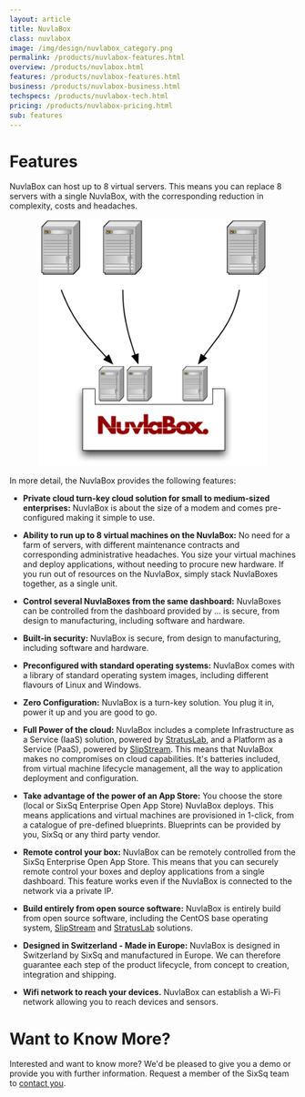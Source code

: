 ```yaml
---
layout: article
title: NuvlaBox
class: nuvlabox
image: /img/design/nuvlabox_category.png
permalink: /products/nuvlabox-features.html
overview: /products/nuvlabox.html
features: /products/nuvlabox-features.html
business: /products/nuvlabox-business.html
techspecs: /products/nuvlabox-tech.html
pricing: /products/nuvlabox-pricing.html
sub: features
---
```


Features
==============

NuvlaBox can host up to 8 virtual servers.  This means you can replace 8 servers with a single NuvlaBox, with the corresponding reduction in complexity, costs and headaches. 

<p align="center">
<img src="/img/content/nuvlabox/nuvlabox-4-in-1.png" alt="NuvlaBox 4 in 1" width="400" />
</p>

In more detail, the NuvlaBox provides the following features: 

* **Private cloud turn-key cloud solution for small to medium-sized enterprises:** NuvlaBox is about the size of a modem and comes pre-configured making it simple to use.

* **Ability to run up to 8 virtual machines on the NuvlaBox:** No need for a farm of servers, with different maintenance contracts and corresponding administrative headaches. You size your virtual machines and deploy applications, without needing to procure new hardware. If you run out of resources on the NuvlaBox, simply stack NuvlaBoxes together, as a single unit.

* **Control several NuvlaBoxes from the same dashboard:** NuvlaBoxes can be controlled from the dashboard provided by ... is secure, from design to manufacturing, including software and hardware.

* **Built-in security:** NuvlaBox is secure, from design to manufacturing, including software and hardware.

* **Preconfigured with standard operating systems:** NuvlaBox comes with a library of standard operating system images, including different flavours of Linux and Windows.

* **Zero Configuration:** NuvlaBox is a turn-key solution. You plug it in, power it up and you are good to go.

* **Full Power of the cloud:** NuvlaBox includes a complete Infrastructure as a Service (IaaS) solution, powered by  [StratusLab](/products/stratuslab.html), and a Platform as a Service (PaaS), powered by [SlipStream](/products/slipstream.html). This means that NuvlaBox makes no compromises on cloud capabilities. It's batteries included, from virtual machine lifecycle management, all the way to application deployment and configuration.

* **Take advantage of the power of an App Store:** You choose the store (local or SixSq Enterprise Open App Store) NuvlaBox deploys. This means applications and virtual machines are provisioned in 1-click, from a catalogue of pre-defined blueprints. Blueprints can be provided by you, SixSq or any third party vendor.

* **Remote control your box:** NuvlaBox can be remotely controlled from the SixSq Enterprise Open App Store.  This means that you can securely remote control your boxes and deploy applications from a single dashboard. This feature works even if the NuvlaBox is connected to the network via a private IP.

* **Build entirely from open source software:** NuvlaBox is entirely build from open source software, including the CentOS base operating system, [SlipStream](/products/slipstream.html) and [StratusLab](/products/stratuslab.html) solutions. 

* **Designed in Switzerland - Made in Europe:** NuvlaBox is designed in Switzerland by SixSq and manufactured in Europe.  We can therefore guarantee each step of the product lifecycle, from concept to creation, integration and shipping. 

* **Wifi network to reach your devices.** NuvlaBox can establish a Wi-Fi network allowing you to reach devices and sensors.

Want to Know More?
====

Interested and want to know more? We'd be pleased to give you a demo or provide you with further information. Request a member of the SixSq team to [contact you](mailto:support@sixsq.com).
